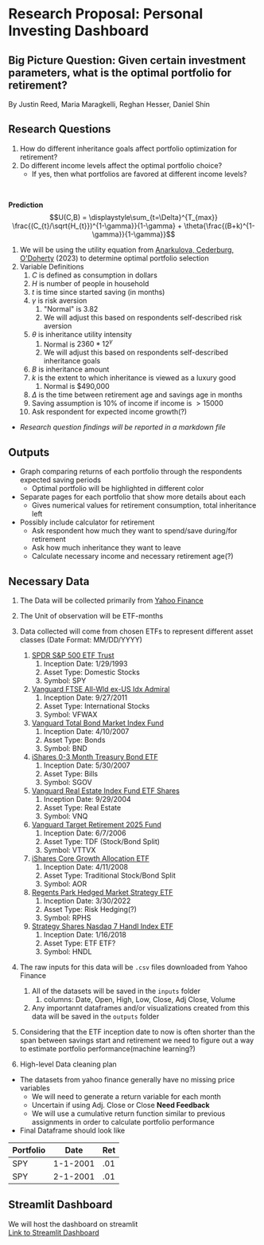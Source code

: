 # Research Proposal: Personal Investing Dashboard

## Big Picture Question: Given certain investment parameters, what is the optimal portfolio for retirement?

By Justin Reed, Maria Maragkelli, Reghan Hesser, Daniel Shin

## Research Questions

1. How do different inheritance goals affect portfolio optimization for retirement?
2. Do different income levels affect the optimal portfolio choice?
    - If yes, then what portfolios are favored at different income levels?
<br>

**Prediction**
$$U(C,B) = \displaystyle\sum_{t=\Delta}^{T_{max}} \frac{(C_{t}/\sqrt{H_{t}})^{1-\gamma}}{1-\gamma} + \theta{\frac{(B+k)^{1-\gamma}}{1-\gamma}}$$

1. We will be using the utility equation from [Anarkulova, Cederburg, O'Doherty](Related_reading/Beyond_Status_Quo.pdf) (2023) to determine optimal portfolio selection
2. Variable Definitions
   1. $C$ is defined as consumption in dollars
   2. $H$ is number of people in household
   3. $t$ is time since started saving (in months)
   4. $\gamma$ is risk aversion
      1. "Normal" is $3.82$
      2. We will adjust this based on respondents self-described risk aversion
   5. $\theta$ is inheritance utility intensity
      1. Normal is $2360 * 12^{\gamma}$
      2. We will adjust this based on respondents self-described inheritance goals
   6. $B$ is inheritance amount
   7. $k$ is the extent to which inheritance is viewed as a luxury good
      1. Normal is $490,000
   8. $\Delta$ is the time between retirement age and savings age in months
   9.  Saving assumption is 10% of income if income is $>15000$
   10. Ask respondent for expected income growth(?)


* *Research question findings will be reported in a markdown file*

## Outputs
* Graph comparing returns of each portfolio through the respondents expected saving periods
  * Optimal portfolio will be highlighted in different color
* Separate pages for each portfolio that show more details about each
  * Gives numerical values for retirement consumption, total inheritance left
* Possibly include calculator for retirement
  * Ask respondent how much they want to spend/save during/for retirement
  * Ask how much inheritance they want to leave
  * Calculate necessary income and necessary retirement age(?)

## Necessary Data
1. The Data will be collected primarily from [Yahoo Finance](https://finance.yahoo.com/)
2. The Unit of observation will be ETF-months
3. Data collected will come from chosen ETFs to represent different asset classes (Date Format: MM/DD/YYYY)
   1. [SPDR S&P 500 ETF Trust](https://finance.yahoo.com/quote/SPY/history?period1=728317800&period2=1712881748)
      1.  Inception Date: 1/29/1993
      2.  Asset Type: Domestic Stocks
      3.  Symbol: SPY
   2. [Vanguard FTSE All-Wld ex-US Idx Admiral](https://finance.yahoo.com/quote/VFWAX/history2)
      1. Inception Date: 9/27/2011
      2. Asset Type: International Stocks
      3. Symbol: VFWAX
   3. [Vanguard Total Bond Market Index Fund](https://finance.yahoo.com/quote/BND?.tsrc=fin-srch)
      1. Inception Date: 4/10/2007
      2. Asset Type: Bonds
      3. Symbol: BND
   4. [iShares 0-3 Month Treasury Bond ETF](https://finance.yahoo.com/quote/BIL/history?period1=1180531800&period2=1712883476)
      1. Inception Date: 5/30/2007
      2. Asset Type: Bills
      3. Symbol: SGOV
   5. [Vanguard Real Estate Index Fund ETF Shares](https://finance.yahoo.com/quote/VNQ/history?period1=1096464600&period2=1712883679)
      1. Inception Date: 9/29/2004
      2. Asset Type: Real Estate
      3. Symbol: VNQ
   6. [Vanguard Target Retirement 2025 Fund](https://finance.yahoo.com/quote/VTTVX?.tsrc=fin-srch)
      1. Inception Date: 6/7/2006
      2. Asset Type: TDF (Stock/Bond Split)
      3. Symbol: VTTVX
   7. [iShares Core Growth Allocation ETF](https://finance.yahoo.com/quote/AOR?.tsrc=fin-srch)
      1. Inception Date: 4/11/2008
      2. Asset Type: Traditional Stock/Bond Split
      3. Symbol: AOR
   8. [Regents Park Hedged Market Strategy ETF](https://finance.yahoo.com/quote/RPHS?.tsrc=fin-srch)
      1. Inception Date: 3/30/2022
      2. Asset Type: Risk Hedging(?)
      3. Symbol: RPHS
   9. [Strategy Shares Nasdaq 7 Handl Index ETF](https://finance.yahoo.com/quote/HNDL?.tsrc=fin-srch)
      1.  Inception Date: 1/16/2018
      2.  Asset Type: ETF ETF?
      3.  Symbol: HNDL
4. The raw inputs for this data will be `.csv` files downloaded from Yahoo Finance
   1. All of the datasets will be saved in the `inputs` folder
      1. columns: Date, Open, High, Low, Close, Adj Close, Volume 
   2. Any importannt dataframes and/or visualizations created from this data will be saved in the `outputs` folder
5. Considering that the ETF inception date to now is often shorter than the span between savings start and retirement we need to figure out a way to estimate portfolio performance(machine learning?)

6. High-level Data cleaning plan

* The datasets from yahoo finance generally have no missing price variables
  * We will need to generate a return variable for each month
  * Uncertain if using Adj. Close or Close **Need Feedback**
  * We will use a cumulative return function similar to previous assignments in order to calculate portfolio performance
* Final Dataframe should look like<br>

Portfolio|Date|Ret
---|---|---
SPY|1-1-2001|.01
SPY|2-1-2001|.01




## Streamlit Dashboard

We will host the dashboard on streamlit<br>
[Link to Streamlit Dashboard](https://github.com/justinreed23/streamlitTesting)